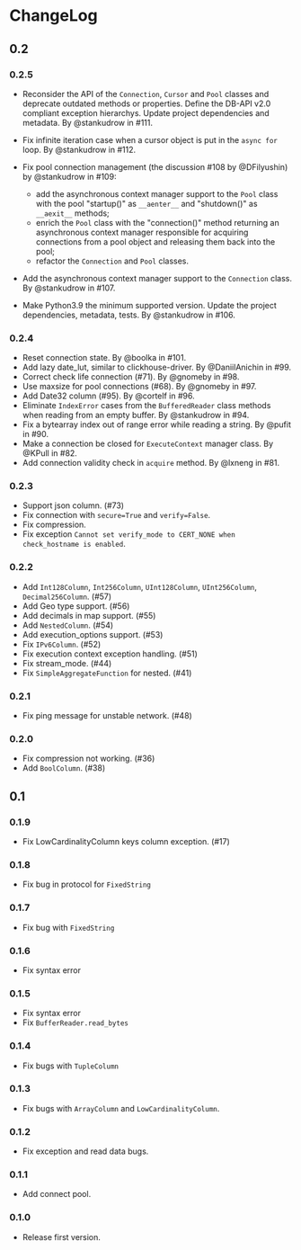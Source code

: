 # ChangeLog

## 0.2

### 0.2.5

- Reconsider the API of the `Connection`, `Cursor` and `Pool` classes and deprecate outdated methods or properties. Define the DB-API v2.0 compliant exception hierarchys. Update project dependencies and metadata. By @stankudrow in #111.
- Fix infinite iteration case when a cursor object is put in the `async for` loop. By @stankudrow in #112.
- Fix pool connection management (the discussion #108 by @DFilyushin) by @stankudrow in #109:

  - add the asynchronous context manager support to the `Pool` class with the pool "startup()" as `__aenter__` and "shutdown()" as `__aexit__` methods;
  - enrich the `Pool` class with the "connection()" method returning an asynchronous context manager responsible for acquiring connections from a pool object and releasing them back into the pool;
  - refactor the `Connection` and `Pool` classes.
- Add the asynchronous context manager support to the `Connection` class. By @stankudrow in #107.
- Make Python3.9 the minimum supported version. Update the project dependencies, metadata, tests. By @stankudrow in #106.

### 0.2.4

- Reset connection state. By @boolka in #101.
- Add lazy date_lut, similar to clickhouse-driver. By @DaniilAnichin in #99.
- Correct check life connection (#71). By @gnomeby in #98.
- Use maxsize for pool connections (#68). By @gnomeby in #97.
- Add Date32 column (#95). By @cortelf in #96.
- Eliminate `IndexError` cases from the `BufferedReader` class methods when reading from an empty buffer. By @stankudrow in #94.
- Fix a bytearray index out of range error while reading a string. By @pufit in #90.
- Make a connection be closed for `ExecuteContext` manager class. By @KPull in #82.
- Add connection validity check in `acquire` method. By @lxneng in #81.

### 0.2.3

- Support json column. (#73)
- Fix connection with `secure=True` and `verify=False`.
- Fix compression.
- Fix exception `Cannot set verify_mode to CERT_NONE when check_hostname is enabled`.

### 0.2.2

- Add `Int128Column`, `Int256Column`, `UInt128Column`, `UInt256Column`, `Decimal256Column`. (#57)
- Add Geo type support. (#56)
- Add decimals in map support. (#55)
- Add `NestedColumn`. (#54)
- Add execution_options support. (#53)
- Fix `IPv6Column`. (#52)
- Fix execution context exception handling. (#51)
- Fix stream_mode. (#44)
- Fix `SimpleAggregateFunction` for nested. (#41)

### 0.2.1

- Fix ping message for unstable network. (#48)

### 0.2.0

- Fix compression not working. (#36)
- Add `BoolColumn`. (#38)

## 0.1

### 0.1.9

- Fix LowCardinalityColumn keys column exception. (#17)

### 0.1.8

- Fix bug in protocol for `FixedString`

### 0.1.7

- Fix bug with `FixedString`

### 0.1.6

- Fix syntax error

### 0.1.5

- Fix syntax error
- Fix `BufferReader.read_bytes`

### 0.1.4

- Fix bugs with `TupleColumn`

### 0.1.3

- Fix bugs with `ArrayColumn` and `LowCardinalityColumn`.

### 0.1.2

- Fix exception and read data bugs.

### 0.1.1

- Add connect pool.

### 0.1.0

- Release first version.
